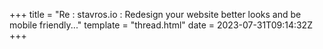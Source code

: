 +++
title = "Re : stavros.io : Redesign your website better looks and be mobile friendly..."
template = "thread.html"
date = 2023-07-31T09:14:32Z
+++
